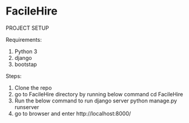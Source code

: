# FacileHire
PROJECT SETUP

Requirements:
1. Python 3
2. django
3. bootstap

Steps:
1. Clone the repo
2. go to FacileHire directory by running below command
    cd FacileHire
3. Run the below command to run django server
    python manage.py runserver
4. go to browser and enter
    http://localhost:8000/
